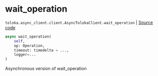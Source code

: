 # wait_operation
`toloka.async_client.client.AsyncTolokaClient.wait_operation` | [Source code](https://github.com/Toloka/toloka-kit/blob/v1.1.0.post1/src/async_client/client.py#L113)

```python
async wait_operation(
    self,
    op: Operation,
    timeout: timedelta = ...,
    logger=...
)
```

Asynchronous version of wait_operation

